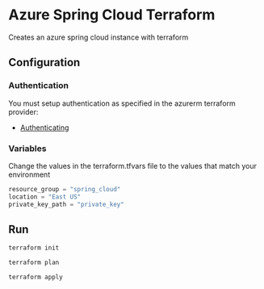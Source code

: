 # Azure Spring Cloud Terraform

Creates an azure spring cloud instance with terraform

## Configuration

### Authentication

You must setup authentication as specified in the azurerm terraform provider: 

* [Authenticating](https://www.terraform.io/docs/providers/azurerm/index.html#authenticating-to-azure)

### Variables

Change the values in the terraform.tfvars file to the values that match your environment

```tfvars
resource_group = "spring_cloud"
location = "East US"
private_key_path = "private_key"
```

## Run

```bash
terraform init
```

```bash
terraform plan
```

```bash
terraform apply
```